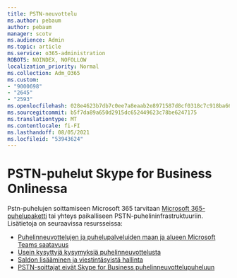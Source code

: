 ```yaml
---
title: PSTN-neuvottelu
ms.author: pebaum
author: pebaum
manager: scotv
ms.audience: Admin
ms.topic: article
ms.service: o365-administration
ROBOTS: NOINDEX, NOFOLLOW
localization_priority: Normal
ms.collection: Adm_O365
ms.custom:
- "9000698"
- "2645"
- "2593"
ms.openlocfilehash: 028e4623b7db7c0ee7a8eaab2e8971587d8cf0318c7c918ba6621f0d57b116be
ms.sourcegitcommit: b5f7da89a650d2915dc652449623c78be6247175
ms.translationtype: MT
ms.contentlocale: fi-FI
ms.lasthandoff: 08/05/2021
ms.locfileid: "53943624"
---
```

# <a name="pstn-calling-with-skype-for-business-online"></a>PSTN-puhelut Skype for Business Onlinessa

Pstn-puhelujen soittamiseen Microsoft 365 tarvitaan [Microsoft 365-puhelupaketti](https://docs.microsoft.com/microsoftteams/what-is-phone-system-in-office-365#more-about-calling-plans) tai yhteys paikalliseen PSTN-puhelininfrastruktuuriin. Lisätietoja on seuraavissa resursseissa: 

- [Puhelinneuvottelujen ja puhelupalveluiden maan ja alueen Microsoft Teams saatavuus](https://docs.microsoft.com/microsoftteams/country-and-region-availability-for-audio-conferencing-and-calling-plans/country-and-region-availability-for-audio-conferencing-and-calling-plans) 
- [Usein kysyttyjä kysymyksiä puhelinneuvottelusta](https://docs.microsoft.com/microsoftteams/audio-conferencing-common-questions)
- [Saldon lisääminen ja viestintäsyistä hallinta](https://docs.microsoft.com/microsoftteams/add-funds-and-manage-communications-credits)
- [PSTN-soittajat eivät Skype for Business puhelinneuvottelupuheluun](https://docs.microsoft.com/SkypeForBusiness/troubleshoot/online-conferencing/pstn-callers-cant-join-dial-in-call)